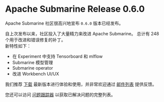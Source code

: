 <!--
Licensed under the Apache License, Version 2.0 (the "License");
you may not use this file except in compliance with the License.
You may obtain a copy of the License at

http://www.apache.org/licenses/LICENSE-2.0

Unless required by applicable law or agreed to in writing, software
distributed under the License is distributed on an "AS IS" BASIS,
WITHOUT WARRANTIES OR CONDITIONS OF ANY KIND, either express or implied.
See the License for the specific language governing permissions and
limitations under the License.
-->

# Apache Submarine Release 0.6.0

Apache Submarine 社区很高兴地宣布 `0.6.0` 版本已经发布。

自上次发布以来，社区投入了大量精力来改进 Apache Submarine。
总计有 248 个用于改进和错误修复的补丁。  
新特性如下：

- 在 Experiment 中支持 Tensorboard 和 mlflow
- Submarine 模型管理
- Submarine operator
- 改进 Workbench UI/UX


我们推荐 [下载](../docs/download) 最新版本进行体验和使用，并非常欢迎通过 [邮件列表](../docs/community/) 提供反馈。

您还可以访问 [问题跟踪器](https://issues.apache.org/jira/secure/ReleaseNote.jspa?version=12348821&styleName=Html&projectId=12322824) 以获取已解决问题的完整列表。